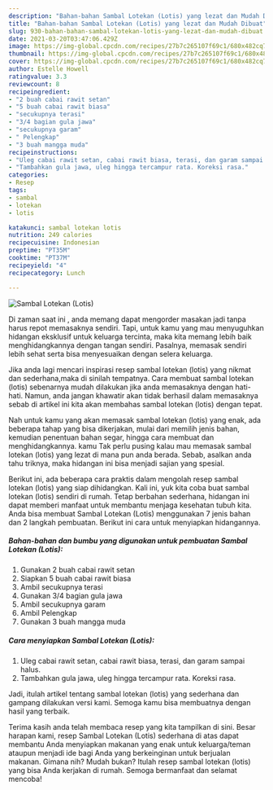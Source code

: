 ```yaml
---
description: "Bahan-bahan Sambal Lotekan (Lotis) yang lezat dan Mudah Dibuat"
title: "Bahan-bahan Sambal Lotekan (Lotis) yang lezat dan Mudah Dibuat"
slug: 930-bahan-bahan-sambal-lotekan-lotis-yang-lezat-dan-mudah-dibuat
date: 2021-03-20T03:47:06.429Z
image: https://img-global.cpcdn.com/recipes/27b7c265107f69c1/680x482cq70/sambal-lotekan-lotis-foto-resep-utama.jpg
thumbnail: https://img-global.cpcdn.com/recipes/27b7c265107f69c1/680x482cq70/sambal-lotekan-lotis-foto-resep-utama.jpg
cover: https://img-global.cpcdn.com/recipes/27b7c265107f69c1/680x482cq70/sambal-lotekan-lotis-foto-resep-utama.jpg
author: Estelle Howell
ratingvalue: 3.3
reviewcount: 8
recipeingredient:
- "2 buah cabai rawit setan"
- "5 buah cabai rawit biasa"
- "secukupnya terasi"
- "3/4 bagian gula jawa"
- "secukupnya garam"
- " Pelengkap"
- "3 buah mangga muda"
recipeinstructions:
- "Uleg cabai rawit setan, cabai rawit biasa, terasi, dan garam sampai halus."
- "Tambahkan gula jawa, uleg hingga tercampur rata. Koreksi rasa."
categories:
- Resep
tags:
- sambal
- lotekan
- lotis

katakunci: sambal lotekan lotis 
nutrition: 249 calories
recipecuisine: Indonesian
preptime: "PT35M"
cooktime: "PT37M"
recipeyield: "4"
recipecategory: Lunch

---
```



![Sambal Lotekan (Lotis)](https://img-global.cpcdn.com/recipes/27b7c265107f69c1/680x482cq70/sambal-lotekan-lotis-foto-resep-utama.jpg)

Di zaman  saat ini , anda memang dapat mengorder masakan jadi tanpa harus repot memasaknya sendiri. Tapi, untuk kamu yang mau menyuguhkan hidangan eksklusif untuk keluarga tercinta, maka kita memang lebih baik menghidangkannya dengan tangan sendiri. Pasalnya, memasak sendiri lebih sehat serta bisa menyesuaikan dengan selera keluarga.

Jika anda lagi mencari inspirasi resep sambal lotekan (lotis) yang nikmat dan sederhana,maka di sinilah tempatnya. Cara membuat sambal lotekan (lotis)  sebenarnya mudah dilakukan jika anda memasaknya dengan hati-hati. Namun, anda jangan khawatir akan tidak berhasil dalam memasaknya 
sebab di artikel ini kita akan membahas sambal lotekan (lotis) dengan tepat.  



Nah untuk kamu yang akan memasak sambal lotekan (lotis) yang enak, ada beberapa tahap yang bisa dikerjakan, mulai dari memilih jenis bahan, kemudian penentuan bahan segar, hingga cara membuat dan menghidangkannya. kamu Tak perlu pusing kalau mau memasak sambal lotekan (lotis) yang lezat di mana pun anda berada. Sebab, asalkan anda  tahu triknya, maka hidangan ini bisa menjadi sajian yang spesial.

Berikut ini, ada beberapa cara praktis  dalam mengolah resep sambal lotekan (lotis) yang siap dihidangkan. Kali ini, yuk kita coba buat sambal lotekan (lotis) sendiri di rumah. Tetap berbahan sederhana, hidangan ini dapat memberi manfaat untuk membantu menjaga kesehatan tubuh kita. Anda bisa membuat Sambal Lotekan (Lotis) menggunakan 7 jenis bahan dan 2 langkah pembuatan. Berikut ini cara untuk menyiapkan hidangannya.

<!--inarticleads1-->

##### Bahan-bahan dan bumbu yang digunakan untuk pembuatan Sambal Lotekan (Lotis):

1. Gunakan 2 buah cabai rawit setan
1. Siapkan 5 buah cabai rawit biasa
1. Ambil secukupnya terasi
1. Gunakan 3/4 bagian gula jawa
1. Ambil secukupnya garam
1. Ambil  Pelengkap
1. Gunakan 3 buah mangga muda




<!--inarticleads2-->

##### Cara menyiapkan Sambal Lotekan (Lotis):

1. Uleg cabai rawit setan, cabai rawit biasa, terasi, dan garam sampai halus.
1. Tambahkan gula jawa, uleg hingga tercampur rata. Koreksi rasa.




Jadi, itulah artikel tentang  sambal lotekan (lotis)  yang sederhana dan gampang dilakukan versi kami. Semoga kamu bisa membuatnya dengan hasil yang terbaik. 

Terima kasih anda telah membaca resep yang kita tampilkan di sini. Besar harapan kami, resep  Sambal Lotekan (Lotis) sederhana di atas dapat membantu Anda menyiapkan makanan yang enak untuk keluarga/teman ataupun menjadi ide bagi Anda yang berkeinginan untuk berjualan makanan. Gimana nih? Mudah bukan? Itulah resep sambal lotekan (lotis) yang bisa Anda kerjakan di rumah. Semoga bermanfaat dan selamat mencoba!

